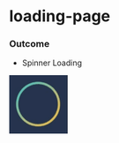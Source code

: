 # loading-page

### Outcome
- Spinner Loading


![Spinner Loading](/spinner-loading/image/outcome.gif)
